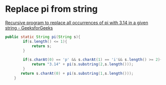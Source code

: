 # Replace pi from string

[Recursive program to replace all occurrences of pi with 3.14 in a given string - GeeksforGeeks](https://www.geeksforgeeks.org/recursive-program-to-replace-all-occurrences-of-pi-with-3-14-in-a-given-string/)

```java
public static String pi(String s){
	    if(s.length() <= 1){
	        return s;
	    }
	    
	    if(s.charAt(0) == 'p' && s.charAt(1) == 'i'&& s.length() >= 2){
	        return "3.14" + pi(s.substring(2,s.length()));
	    }
	   return s.charAt(0) + pi(s.substring(1,s.length()));
	}
```